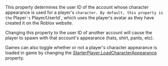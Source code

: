 This property determines the user ID of the account whose character appearance is used for a player's `character. By default, this property is the` Player`'s` Player/UserId\`, which uses the player's avatar as they have created it on the Roblox website.

Changing this property to the user ID of another account will cause the player to spawn with that account's appearance (hats, shirt, pants, etc).

Games can also toggle whether or not a player's character appearance is loaded in game by changing the [StarterPlayer.LoadCharacterAppearance](https://developer.roblox.com/en-us/api-reference/property/StarterPlayer/LoadCharacterAppearance) property.